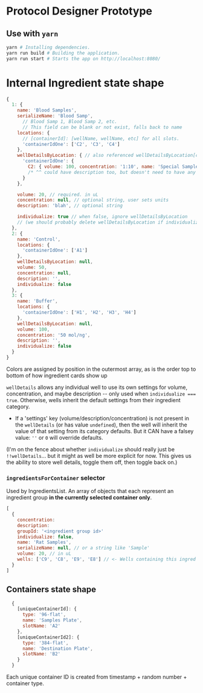 # Protocol Designer Prototype

## Use with `yarn`

```bash
yarn # Installing dependencies.
yarn run build # Building the application.
yarn run start # Starts the app on http://localhost:8080/
```

# Internal Ingredient state shape

```javascript
{
  1: {
    name: 'Blood Samples',
    serializeName: 'Blood Samp',
      // Blood Samp 1, Blood Samp 2, etc.
      // This field can be blank or not exist, falls back to name
    locations: {
      // [containerId]: [wellName, wellName, etc] for all slots.
      'containerIdOne': ['C2', 'C3', 'C4']
    },
    wellDetailsByLocation: { // also referenced wellDetailsByLocation[containerId][wellName]
      'containerIdOne': {
        C2: { volume: 100, concentration: '1:10', name: 'Special Sample' }
        /* ^^ could have description too, but doesn't need to have any keys. */
      }
    },

    volume: 20, // required. in uL
    concentration: null, // optional string, user sets units
    description: 'blah', // optional string

    individualize: true // when false, ignore wellDetailsByLocation
    // (we should probably delete wellDetailsByLocation if individualize is set false -> true)
  },
  2: {
    name: 'Control',
    locations: {
      'containerIdOne': ['A1']
    },
    wellDetailsByLocation: null,
    volume: 50,
    concentration: null,
    description: '',
    individualize: false
  },
  3: {
    name: 'Buffer',
    locations: {
      'containerIdOne': ['H1', 'H2', 'H3', 'H4']
    },
    wellDetailsByLocation: null,
    volume: 100,
    concentration: '50 mol/ng',
    description: '',
    individualize: false
  }
}
```

Colors are assigned by position in the outermost array, as is the order top to bottom of how ingredient cards show up

`wellDetails` allows any individual well to use its own settings for volume, concentration, and maybe description -- only used when `individualize === true`. Otherwise, wells inherit the default settings from their ingredient category.

  * If a 'settings' key (volume/description/concentration) is not present in the `wellDetails` (or has value `undefined`), then the well will inherit the value of that setting from its category defaults. But it CAN have a falsey value: `''` or `0` will override defaults.

(I'm on the fence about whether `individualize` should really just be `!!wellDetails`... but it might as well be more explicit for now. This gives us the ability to store well details, toggle them off, then toggle back on.)

### `ingredientsForContainer` selector

Used by IngredientsList. An array of objects that each represent an ingredient group **in the currently selected container only**.

```javascript
[
  {
    concentration:
    description:
    groupId: '<ingredient group id>'
    individualize: false,
    name: 'Rat Samples',
    serializeName: null, // or a string like 'Sample'
    volume: 20, // in uL
    wells: ['C9', 'C8', 'E9', 'E8'] // <- Wells containing this ingred in the currently selected container. Order is arbitrary.
  }
]
```

## Containers state shape

```javascript
  {
    [uniqueContainerId]: {
      type: '96-flat',
      name: 'Samples Plate',
      slotName: 'A2'
    },
    [uniqueContainerId2]: {
      type: '384-flat',
      name: 'Destination Plate',
      slotName: 'B2'
    }
  }
```

Each unique container ID is created from timestamp + random number + container type.
